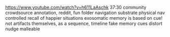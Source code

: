---
---

https://www.youtube.com/watch?v=h611LaAschk 37:30
community crowdsource annotation, reddit, fun
folder navigation substrate physical nav
controlled recall of happier situations
exosomatic memory is based on cue! not artifacts themselves, as a sequence, timeline
fake memory cues distort nudge malleable